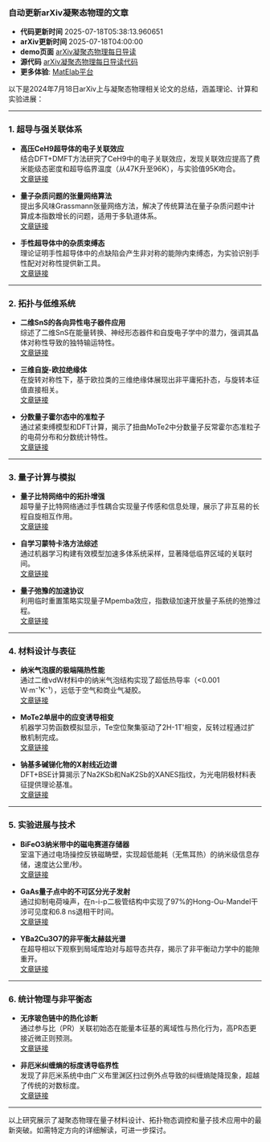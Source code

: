 ### 自动更新arXiv凝聚态物理的文章
  - **代码更新时间** 2025-07-18T05:38:13.960651
  - **arXiv更新时间** 2025-07-18T04:00:00
  - **demo页面** [arXiv凝聚态物理每日导读](https://iopwsy.github.io/arXiv_cond-mat/)
  - **源代码** [arXiv凝聚态物理每日导读代码](https://github.com/iopwsy/arXiv_cond-mat/)
  - **更多体验**: [MatElab平台](https://in.iphy.ac.cn/eln/#/recday)

以下是2024年7月18日arXiv上与凝聚态物理相关论文的总结，涵盖理论、计算和实验进展：

---

### **1. 超导与强关联体系**
- **高压CeH9超导体的电子关联效应**  
  结合DFT+DMFT方法研究了CeH9中的电子关联效应，发现关联效应提高了费米能级态密度和超导临界温度（从47K升至96K），与实验值95K吻合。  
  [文章链接](https://arxiv.org/abs/2507.12506)

- **量子杂质问题的张量网络算法**  
  提出多风味Grassmann张量网络方法，解决了传统算法在量子杂质问题中计算成本指数增长的问题，适用于多轨道体系。  
  [文章链接](https://arxiv.org/abs/2507.12722)

- **手性超导体中的杂质束缚态**  
  理论证明手性超导体中的点缺陷会产生非对称的能隙内束缚态，为实验识别手性配对对称性提供新工具。  
  [文章链接](https://arxiv.org/abs/2506.20842)

---

### **2. 拓扑与低维系统**
- **二维SnS的各向异性电子器件应用**  
  综述了二维SnS在能量转换、神经形态器件和自旋电子学中的潜力，强调其晶体对称性导致的独特输运特性。  
  [文章链接](https://arxiv.org/abs/2506.19124)

- **三维自旋-欧拉绝缘体**  
  在旋转对称性下，基于欧拉类的三维绝缘体展现出非平庸拓扑态，与旋转本征值直接相关。  
  [文章链接](https://arxiv.org/abs/2507.12783)

- **分数量子霍尔态中的准粒子**  
  通过紧束缚模型和DFT计算，揭示了扭曲MoTe2中分数量子反常霍尔态准粒子的电荷分布和分数统计特性。  
  [文章链接](https://arxiv.org/abs/2507.04056)

---

### **3. 量子计算与模拟**
- **量子比特网络中的拓扑增强**  
  超导量子比特网络通过手性耦合实现量子传感和信息处理，展示了非互易的长程自旋相互作用。  
  [文章链接](https://arxiv.org/abs/2507.13228)

- **自学习蒙特卡洛方法综述**  
  通过机器学习构建有效模型加速多体系统采样，显著降低临界区域的关联时间。  
  [文章链接](https://arxiv.org/abs/2507.12554)

- **量子弛豫的加速协议**  
  利用临时重置策略实现量子Mpemba效应，指数级加速开放量子系统的弛豫过程。  
  [文章链接](https://arxiv.org/abs/2212.11170)

---

### **4. 材料设计与表征**
- **纳米气泡膜的极端隔热性能**  
  通过二维vdW材料中的纳米气泡结构实现了超低热导率（<0.001 W·m⁻¹K⁻¹），远低于空气和商业气凝胶。  
  [文章链接](https://arxiv.org/abs/2507.12685)

- **MoTe2单层中的应变诱导相变**  
  机器学习势函数模拟显示，Te空位聚集驱动了2H-1T'相变，反转过程通过扩散机制完成。  
  [文章链接](https://arxiv.org/abs/2507.12565)

- **钠基多碱锑化物的X射线近边谱**  
  DFT+BSE计算揭示了Na2KSb和NaK2Sb的XANES指纹，为光电阴极材料表征提供理论基准。  
  [文章链接](https://arxiv.org/abs/2505.05860)

---

### **5. 实验进展与技术**
- **BiFeO3纳米带中的磁电赛道存储器**  
  室温下通过电场操控反铁磁畴壁，实现超低能耗（无焦耳热）的纳米级信息存储，速度达公里/秒。  
  [文章链接](https://arxiv.org/abs/2507.12633)

- **GaAs量子点中的不可区分光子发射**  
  通过抑制电荷噪声，在n-i-p二极管结构中实现了97%的Hong-Ou-Mandel干涉可见度和6.8 ns退相干时间。  
  [文章链接](https://arxiv.org/abs/2507.12641)

- **YBa2Cu3O7的非平衡太赫兹光谱**  
  在超导相以下观察到局域库珀对与超导态共存，揭示了非平衡动力学中的能隙重开。  
  [文章链接](https://arxiv.org/abs/2412.06569)

--- 

### **6. 统计物理与非平衡态**
- **无序玻色链中的热化诊断**  
  通过参与比（PR）关联初始态在能量本征基的离域性与热化行为，高PR态更接近微正则预测。  
  [文章链接](https://arxiv.org/abs/2407.04818)

- **非厄米纠缠熵的标度诱导临界性**  
  发现了非厄米系统中由广义布里渊区扫过例外点导致的纠缠熵陡降现象，超越了传统的对数标度。  
  [文章链接](https://arxiv.org/abs/2408.02736)

---

以上研究展示了凝聚态物理在量子材料设计、拓扑物态调控和量子技术应用中的最新突破。如需特定方向的详细解读，可进一步探讨。